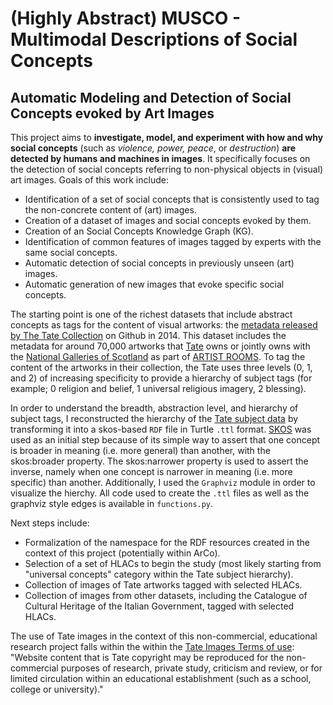 (Highly Abstract) MUSCO - Multimodal Descriptions of Social Concepts
===============

## Automatic Modeling and Detection of Social Concepts evoked by Art Images

This project aims to **investigate, model, and experiment with how and why social concepts** (such as *violence, power, peace*, or *destruction*) **are detected by humans and machines in images**. It specifically focuses on the detection of social concepts referring to non-physical objects in (visual) art images. Goals of this work include:
* Identification of a set of social concepts that is consistently used to tag the non-concrete content of (art) images.
* Creation of a dataset of images and social concepts evoked by them.
* Creation of an Social Concepts Knowledge Graph (KG).
* Identification of common features of images tagged by experts with the same social concepts.
* Automatic detection of social concepts in previously unseen (art) images.
* Automatic generation of new images that evoke specific social concepts.

The starting point is one of the richest datasets that include abstract concepts as tags for the content of visual artworks: the [metadata released by The Tate Collection](https://github.com/tategallery/collection) on Github in 2014. This dataset includes the metadata for around 70,000 artworks that [Tate](http://www.tate.org.uk/) owns or jointly owns with the [National Galleries of Scotland](http://www.nationalgalleries.org) as part of [ARTIST ROOMS](http://www.tate.org.uk/artist-rooms). To tag the content of the artworks in their collection, the Tate uses three levels (0, 1, and 2) of increasing specificity to provide a hierarchy of subject tags (for example; 0 religion and belief, 1 universal religious imagery, 2 blessing). 

In order to understand the breadth, abstraction level, and hierarchy of subject tags, I reconstructed the hierarchy of the [Tate subject data](https://github.com/tategallery/collection/tree/master/processed/subjects) by transforming it into a skos-based `RDF` file in Turtle `.ttl` format. [SKOS](https://www.w3.org/TR/skos-primer/#sechierarchy) was used as an initial step because of its simple way to assert that one concept is broader in meaning (i.e. more general) than another, with the skos:broader property. The skos:narrower property is used to assert the inverse, namely when one concept is narrower in meaning (i.e. more specific) than another. Additionally, I used the `Graphviz` module in order to visualize the hierchy. All code used to create the `.ttl` files as well as the graphviz style edges is available in `functions.py`.

Next steps include:
* Formalization of the namespace for the RDF resources created in the context of this project (potentially within ArCo).
* Selection of a set of HLACs to begin the study (most likely starting from "universal concepts" category within the Tate subject hierarchy).
* Collection of images of Tate artworks tagged with selected HLACs.
* Collection of images from other datasets, including the Catalogue of Cultural Heritage of the Italian Government, tagged with selected HLACs.


The use of Tate images in the context of this non-commercial, educational research project falls within the within the [Tate Images Terms of use](https://www.tate.org.uk/about-us/policies-and-procedures/website-terms-use): "Website content that is Tate copyright may be reproduced for the non-commercial purposes of research, private study, criticism and review, or for limited circulation within an educational establishment (such as a school, college or university)."

